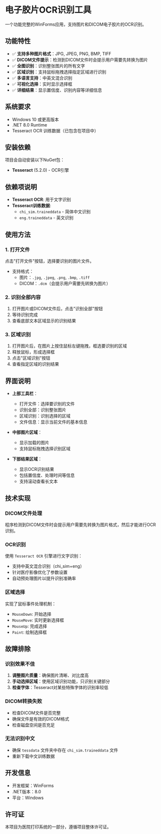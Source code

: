 # 电子胶片OCR识别工具

一个功能完整的WinForms应用，支持图片和DICOM电子胶片的OCR识别。

## 功能特性

- ✅ **支持多种图片格式**：JPG, JPEG, PNG, BMP, TIFF
- ✅ **DICOM文件提示**：检测到DICOM文件时会提示用户需要先转换为图片
- ✅ **全图识别**：识别整张图片的所有文字
- ✅ **区域识别**：支持鼠标拖拽选择指定区域进行识别
- ✅ **多语言支持**：中英文混合识别
- ✅ **可视化选择**：实时显示选择框
- ✅ **详细结果**：显示置信度、识别内容等详细信息

## 系统要求

- Windows 10 或更高版本
- .NET 8.0 Runtime
- Tesseract OCR 训练数据（已包含在项目中）

## 安装依赖

项目会自动安装以下NuGet包：

- **Tesseract** (5.2.0) - OCR引擎

## 依赖项说明

- **Tesseract OCR**: 用于文字识别
- **Tesseract训练数据**: 
  - `chi_sim.traineddata` - 简体中文识别
  - `eng.traineddata` - 英文识别

## 使用方法

### 1. 打开文件

点击"打开文件"按钮，选择要识别的图片文件。

- 支持格式：
  - 图片：`.jpg`, `.jpeg`, `.png`, `.bmp`, `.tiff`
  - DICOM：`.dcm`（会提示用户需要先转换为图片）

### 2. 识别全部内容

1. 打开图片或DICOM文件后，点击"识别全部"按钮
2. 等待识别完成
3. 查看底部文本区域显示的识别结果

### 3. 区域识别

1. 打开图片后，在图片上按住鼠标左键拖拽，框选要识别的区域
2. 释放鼠标，形成选择框
3. 点击"区域识别"按钮
4. 查看指定区域的识别结果

## 界面说明

- **上部工具栏**：
  - 打开文件：选择要识别的文件
  - 识别全部：识别整张图片
  - 区域识别：识别选择的区域
  - 文件信息：显示当前文件的基本信息

- **中部图片区域**：
  - 显示加载的图片
  - 支持鼠标拖拽选择识别区域

- **下部结果区域**：
  - 显示OCR识别结果
  - 包括置信度、处理时间等信息
  - 支持滚动查看长文本

## 技术实现

### DICOM文件处理

程序检测到DICOM文件时会提示用户需要先转换为图片格式，然后才能进行OCR识别。

### OCR识别

使用 `Tesseract OCR` 引擎进行文字识别：

- 支持中英文混合识别（chi_sim+eng）
- 针对医疗影像优化了参数设置
- 自动预处理图片以提升识别准确率

### 区域选择

实现了鼠标事件处理机制：

- `MouseDown`: 开始选择
- `MouseMove`: 实时更新选择框
- `MouseUp`: 完成选择
- `Paint`: 绘制选择框

## 故障排除

### 识别效果不佳

1. **调整图片质量**：确保图片清晰、对比度高
2. **手动选择区域**：使用区域识别功能，只识别关键部分
3. **检查字体**：Tesseract对某些特殊字体的识别率较低

### DICOM转换失败

- 检查DICOM文件是否完整
- 确保文件是有效的DICOM格式
- 检查磁盘空间是否充足

### 无法识别中文

- 确保 `tessdata` 文件夹中存在 `chi_sim.traineddata` 文件
- 重新下载中文训练数据

## 开发信息

- 开发框架：WinForms
- .NET版本：8.0
- 平台：Windows

## 许可证

本项目为医院打印系统的一部分，遵循项目整体许可证。
